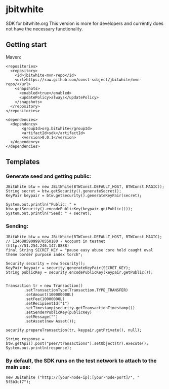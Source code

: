 # jbitwhite

SDK for bitwhite.org
This version is more for developers and currently does not have the necessary functionality.

## Getting start
Maven: 
```
<repositories>
  <repository>
    <id>jbitwhite-mvn-repo</id>
    <url>https://raw.github.com/const-subject/jbitwhite/mvn-repo/</url>
    <snapshots>
      <enabled>true</enabled>
      <updatePolicy>always</updatePolicy>
    </snapshots>
  </repository>
</repositories>	

<dependencies>
  <dependency>
       <groupId>org.bitwhite</groupId>
       <artifactId>sdk</artifactId>
       <version>0.0.1</version>
  </dependency>
</dependencies>
```

## Templates

### Generate seed and getting public:
```
JBitWhite btw = new JBitWhite(BTWConst.DEFAULT_HOST, BTWConst.MAGIC));
String secret = btw.getSecurity().generateSecret();
KeyPair keypair = btw.getSecurity().generateKeyPair(secret);

System.out.println("Public: " + btw.getSecurity().encodePublicKey(keypair.getPublic()));
System.out.println("Seed: " + secret);
```

### Sending:
```
JBitWhite btw = new JBitWhite(BTWConst.DEFAULT_HOST, BTWConst.MAGIC);		
// 12468859099970550180 - Account in testnet (http://51.254.246.147:8888)
final String SECRET_KEY = "pause easy abuse core hold caught oval theme border purpose index torch";
 
Security security = new Security();
KeyPair keypair = security.generateKeyPair(SECRET_KEY);
String publicKey = security.encodePublicKey(keypair.getPublic());


Transaction tr = new Transaction()
        .setTransactionType(Transaction.TYPE_TRANSFER)
        .setAmount(100000000L)
        .setFee(10000000L)
        .setRecipientId("1")
        .setTimestamp(security.getTransactionTimestamp())
        .setSenderPublicKey(publicKey)
        .setMessage("")
        .setAsset(new Asset());

security.prepareTransaction(tr, keypair.getPrivate(), null);

String response = btw.getApi().post("peer/transactions").setObject(tr).execute();
System.out.println(response);
```

### By default, the SDK runs on the test network to attach to the main use:
```
new JBitWhite ("http://[your-node-ip]:[your-node-port]/", " 5f5b3cf7");
```
